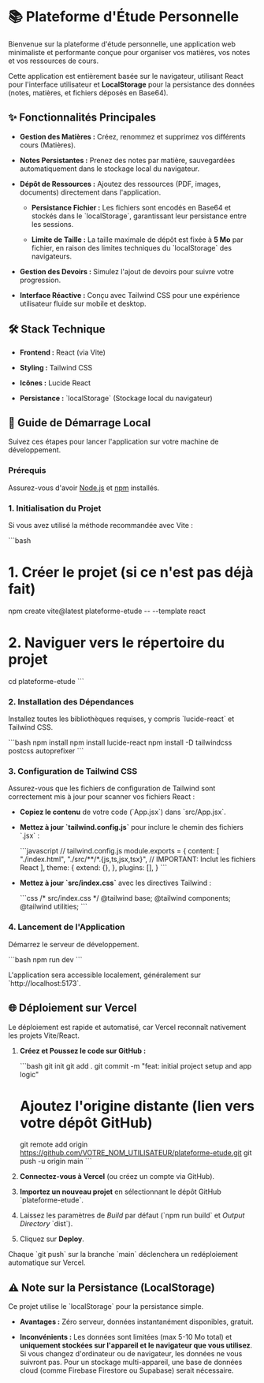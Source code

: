 # 📚 Plateforme d'Étude Personnelle

Bienvenue sur la plateforme d'étude personnelle, une application web minimaliste et performante conçue pour organiser vos matières, vos notes et vos ressources de cours.

Cette application est entièrement basée sur le navigateur, utilisant React pour l'interface utilisateur et **LocalStorage** pour la persistance des données (notes, matières, et fichiers déposés en Base64).

## ✨ Fonctionnalités Principales

* **Gestion des Matières :** Créez, renommez et supprimez vos différents cours (Matières).

* **Notes Persistantes :** Prenez des notes par matière, sauvegardées automatiquement dans le stockage local du navigateur.

* **Dépôt de Ressources :** Ajoutez des ressources (PDF, images, documents) directement dans l'application.

  * **Persistance Fichier :** Les fichiers sont encodés en Base64 et stockés dans le \`localStorage\`, garantissant leur persistance entre les sessions.

  * **Limite de Taille :** La taille maximale de dépôt est fixée à **5 Mo** par fichier, en raison des limites techniques du \`localStorage\` des navigateurs.

* **Gestion des Devoirs :** Simulez l'ajout de devoirs pour suivre votre progression.

* **Interface Réactive :** Conçu avec Tailwind CSS pour une expérience utilisateur fluide sur mobile et desktop.

## 🛠️ Stack Technique

* **Frontend :** React (via Vite)

* **Styling :** Tailwind CSS

* **Icônes :** Lucide React

* **Persistance :** \`localStorage\` (Stockage local du navigateur)

## 🚀 Guide de Démarrage Local

Suivez ces étapes pour lancer l'application sur votre machine de développement.

### Prérequis

Assurez-vous d'avoir [Node.js](https://nodejs.org/en/) et [npm](https://www.npmjs.com/) installés.

### 1. Initialisation du Projet

Si vous avez utilisé la méthode recommandée avec Vite :

\`\`\`bash
# 1. Créer le projet (si ce n'est pas déjà fait)
npm create vite@latest plateforme-etude -- --template react

# 2. Naviguer vers le répertoire du projet
cd plateforme-etude
\`\`\`

### 2. Installation des Dépendances

Installez toutes les bibliothèques requises, y compris \`lucide-react\` et Tailwind CSS.

\`\`\`bash
npm install
npm install lucide-react
npm install -D tailwindcss postcss autoprefixer
\`\`\`

### 3. Configuration de Tailwind CSS

Assurez-vous que les fichiers de configuration de Tailwind sont correctement mis à jour pour scanner vos fichiers React :

* **Copiez le contenu** de votre code (\`App.jsx\`) dans \`src/App.jsx\`.

* **Mettez à jour \`tailwind.config.js\`** pour inclure le chemin des fichiers \`.jsx\` :

  \`\`\`javascript
  // tailwind.config.js
  module.exports = {
    content: [
      "./index.html",
      "./src/**/*.{js,ts,jsx,tsx}", // IMPORTANT: Inclut les fichiers React
    ],
    theme: {
      extend: {},
    },
    plugins: [],
  }
  \`\`\`

* **Mettez à jour \`src/index.css\`** avec les directives Tailwind :

  \`\`\`css
  /* src/index.css */
  @tailwind base;
  @tailwind components;
  @tailwind utilities;
  \`\`\`

### 4. Lancement de l'Application

Démarrez le serveur de développement.

\`\`\`bash
npm run dev
\`\`\`

L'application sera accessible localement, généralement sur \`http://localhost:5173\`.

## 🌐 Déploiement sur Vercel

Le déploiement est rapide et automatisé, car Vercel reconnaît nativement les projets Vite/React.

1. **Créez et Poussez le code sur GitHub :**

   \`\`\`bash
   git init
   git add .
   git commit -m "feat: initial project setup and app logic"
   
   # Ajoutez l'origine distante (lien vers votre dépôt GitHub)
   git remote add origin https://github.com/VOTRE_NOM_UTILISATEUR/plateforme-etude.git
   git push -u origin main
   \`\`\`

2. **Connectez-vous à Vercel** (ou créez un compte via GitHub).

3. **Importez un nouveau projet** en sélectionnant le dépôt GitHub \`plateforme-etude\`.

4. Laissez les paramètres de *Build* par défaut (\`npm run build\` et *Output Directory* \`dist\`).

5. Cliquez sur **Deploy**.

Chaque \`git push\` sur la branche \`main\` déclenchera un redéploiement automatique sur Vercel.

## ⚠️ Note sur la Persistance (LocalStorage)

Ce projet utilise le \`localStorage\` pour la persistance simple.

* **Avantages :** Zéro serveur, données instantanément disponibles, gratuit.

* **Inconvénients :** Les données sont limitées (max 5-10 Mo total) et **uniquement stockées sur l'appareil et le navigateur que vous utilisez**. Si vous changez d'ordinateur ou de navigateur, les données ne vous suivront pas. Pour un stockage multi-appareil, une base de données cloud (comme Firebase Firestore ou Supabase) serait nécessaire.
